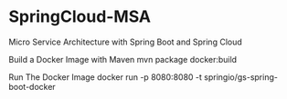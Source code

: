 # SpringCloud-MSA
Micro Service Architecture with Spring Boot and Spring Cloud

Build a Docker Image with Maven
mvn package docker:build

Run The Docker Image 
docker run -p 8080:8080 -t springio/gs-spring-boot-docker
